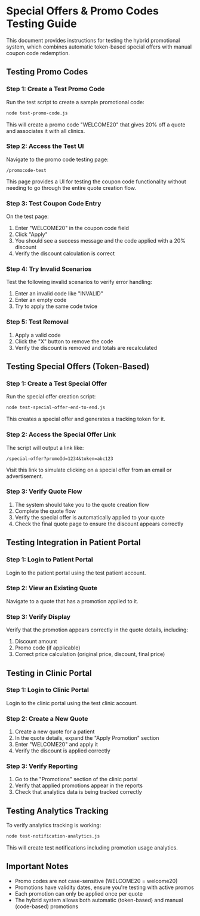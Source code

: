 # Special Offers & Promo Codes Testing Guide

This document provides instructions for testing the hybrid promotional system, which combines automatic token-based special offers with manual coupon code redemption.

## Testing Promo Codes

### Step 1: Create a Test Promo Code

Run the test script to create a sample promotional code:

```bash
node test-promo-code.js
```

This will create a promo code "WELCOME20" that gives 20% off a quote and associates it with all clinics.

### Step 2: Access the Test UI

Navigate to the promo code testing page:

```
/promocode-test
```

This page provides a UI for testing the coupon code functionality without needing to go through the entire quote creation flow.

### Step 3: Test Coupon Code Entry

On the test page:
1. Enter "WELCOME20" in the coupon code field
2. Click "Apply"
3. You should see a success message and the code applied with a 20% discount
4. Verify the discount calculation is correct

### Step 4: Try Invalid Scenarios

Test the following invalid scenarios to verify error handling:
1. Enter an invalid code like "INVALID"
2. Enter an empty code
3. Try to apply the same code twice

### Step 5: Test Removal

1. Apply a valid code
2. Click the "X" button to remove the code
3. Verify the discount is removed and totals are recalculated

## Testing Special Offers (Token-Based)

### Step 1: Create a Test Special Offer

Run the special offer creation script:

```bash
node test-special-offer-end-to-end.js
```

This creates a special offer and generates a tracking token for it.

### Step 2: Access the Special Offer Link

The script will output a link like:
```
/special-offer?promoId=1234&token=abc123
```

Visit this link to simulate clicking on a special offer from an email or advertisement.

### Step 3: Verify Quote Flow

1. The system should take you to the quote creation flow
2. Complete the quote flow
3. Verify the special offer is automatically applied to your quote
4. Check the final quote page to ensure the discount appears correctly

## Testing Integration in Patient Portal

### Step 1: Login to Patient Portal

Login to the patient portal using the test patient account.

### Step 2: View an Existing Quote

Navigate to a quote that has a promotion applied to it.

### Step 3: Verify Display

Verify that the promotion appears correctly in the quote details, including:
1. Discount amount
2. Promo code (if applicable)
3. Correct price calculation (original price, discount, final price)

## Testing in Clinic Portal

### Step 1: Login to Clinic Portal

Login to the clinic portal using the test clinic account.

### Step 2: Create a New Quote

1. Create a new quote for a patient
2. In the quote details, expand the "Apply Promotion" section
3. Enter "WELCOME20" and apply it
4. Verify the discount is applied correctly

### Step 3: Verify Reporting

1. Go to the "Promotions" section of the clinic portal
2. Verify that applied promotions appear in the reports
3. Check that analytics data is being tracked correctly

## Testing Analytics Tracking

To verify analytics tracking is working:

```bash
node test-notification-analytics.js
```

This will create test notifications including promotion usage analytics.

## Important Notes

- Promo codes are not case-sensitive (WELCOME20 = welcome20)
- Promotions have validity dates, ensure you're testing with active promos
- Each promotion can only be applied once per quote
- The hybrid system allows both automatic (token-based) and manual (code-based) promotions